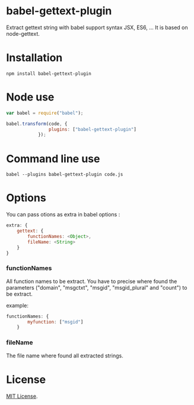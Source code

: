 # babel-gettext-plugin
Extract gettext string with babel support syntax JSX, ES6, ... It is based on node-gettext.


Installation
============

`npm install babel-gettext-plugin`

Node use
========

```js
var babel = require("babel");

babel.transform(code, {
                plugins: ["babel-gettext-plugin"]
            });
```

Command line use
================

```
babel --plugins babel-gettext-plugin code.js
```

Options
=======

You can pass otions as extra in babel options :
```js
extra: {
    gettext: {
        functionNames: <Object>,
        fileName: <String>
    }
}
```

### functionNames ###
All function names to be extract. You have to precise where found the parameters
("domain", "msgctxt", "msgid", "msgid_plural" and "count") to be extract.

example:
```js
functionNames: {
        myfunction: ["msgid"]
    }
```

### fileName ###
The file name where found all extracted strings.

License
=======

[MIT License](LICENSE).
